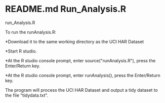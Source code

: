 README.md  Run_Analysis.R
========================

run_Analysis.R


To run the runAnalysis.R:

*Download it to the same working directory as the UCI HAR Dataset 

*Start R studio.

*At the R studio console prompt, enter  source("runAnalysis.R"), press the Enter/Return key.

*At the R studio console prompt, enter runAnalysis(), press the Enter/Return key.

The program will process the UCI HAR Dataset and output a tidy dataset to the file "tidydata.txt".


